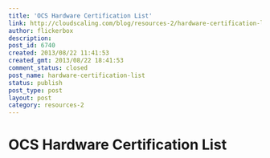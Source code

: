 ```yaml
---
title: 'OCS Hardware Certification List'
link: http://cloudscaling.com/blog/resources-2/hardware-certification-list/
author: flickerbox
description: 
post_id: 6740
created: 2013/08/22 11:41:53
created_gmt: 2013/08/22 18:41:53
comment_status: closed
post_name: hardware-certification-list
status: publish
post_type: post
layout: post
category: resources-2
---
```


# OCS Hardware Certification List


